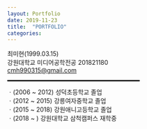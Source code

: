 ```yaml
---
layout: Portfolio
date: 2019-11-23
title:  "PORTFOLIO"
categories: 
---
```


최미현(1999.03.15)
<br>강원대학교 미디어공학전공 201821180
<br>cmh990315@gmail.com
<hr align="left" style="border: solid 1.5px black; width: 60%;">
ㆍ(2006 ~ 2012) 성덕초등학교 졸업
<br>ㆍ(2012 ~ 2015) 강릉여자중학교 졸업
<br>ㆍ(2015 ~ 2018) 강원애니고등학교 졸업
<br>ㆍ(2018 ~     ) 강원대학교 삼척캠퍼스 재학중
